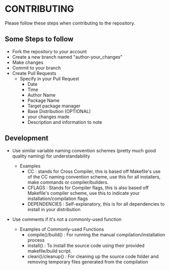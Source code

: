 # CONTRIBUTING

Please follow these steps when contributing to the repository.

## Some Steps to follow
 * Fork the repository to your account
 * Create a new branch named "author-your_changes"
 * Make changes
 * Commit to your branch
 * Create Pull Requests
    - Specify in your Pull Request
        * Date
        * Time
        * Author Name
        * Package Name
        * Target package manager
        * Base Distribution (OPTIONAL)
        * your changes made
        * Description and information to note


## Development
- Use similar variable naming convention schemes (pretty much good quality naming) for understandability
    - Examples
        + CC : stands for Cross Compiler, this is based off Makefile's use of the CC naming convention scheme, use this for all installers, make commands or compiler/builders.
        + CFLAGS : Stands for Compiler flags, this is also based off Makefile's compiler scheme, use this to indicate your installation/compilation flags
        + DEPENDENCIES : Self-explanatory, this is for all dependencies to install in your distribution

- Use comments if it's not a commonly-used function
    - Examples of Commonly-used Functions
        + compile()/build() : For running the manual compilation/installation process
        + install() : To install the source code using their provided makefile/build script.
        + clean()/cleanup() : For cleaning up the source code folder and removing temporary files generated from the compilation


